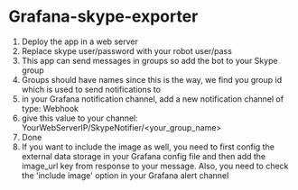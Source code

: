 # Grafana-skype-exporter
1) Deploy the app in a web server
2) Replace skype user/password with your robot user/pass
3) This app can send messages in groups so add the bot to your Skype group
4) Groups should have names since this is the way, we find you group id which is used to send notifications to
5) in your Grafana notification channel, add a new notification channel of type: Webhook
6) give this value to your channel:
  YourWebServerIP/SkypeNotifier/<your_group_name>
7) Done
8) If you want to include the image as well, you need to first config the external data storage in your Grafana config file and then add the image_url key from response to your message. Also, you need to check the 'include image' option in your Grafana alert channel
